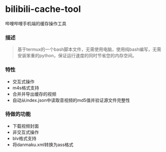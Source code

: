# bilibili-cache-tool
哔哩哔哩手机端的缓存操作工具

### 描述

> 基于termux的一个bash脚本文件，无需使用电脑，使用纯bash编写，无需安装笨重的python，保证运行速度的同时节省您的内存空间。

### 特性

+ 交互式操作
+ m4s格式支持
+ 合并并导出缓存的视频
+ 自动从index.json中读取音视频的md5值并验证源文件完整性

### 待做的功能

+ 下载视频封面
+ 非交互式操作
+ blv格式支持
+ 将danmaku.xml转换为ass格式

